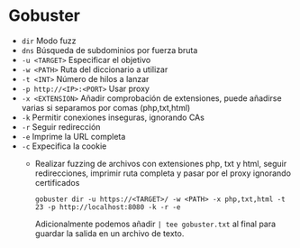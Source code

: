 # Gobuster

* `dir` Modo fuzz
* `dns` Búsqueda de subdominios por fuerza bruta
* `-u <TARGET>` Especificar el objetivo
* `-w <PATH>` Ruta del diccionario a utilizar
* `-t <INT>` Número de hilos a lanzar
* `-p http://<IP>:<PORT>` Usar proxy
* `-x <EXTENSION>` Añadir comprobación de extensiones, puede añadirse varias si separamos por comas \(php,txt,html\)
* `-k` Permitir conexiones inseguras, ignorando CAs
* `-r` Seguir redirección
* `-e` Imprime la URL completa
* `-c` Expecifica la cookie
  * Realizar fuzzing de archivos con extensiones php, txt y html, seguir redirecciones, imprimir ruta completa y pasar por el proxy ignorando certificados

    ```text
    gobuster dir -u https://<TARGET>/ -w <PATH> -x php,txt,html -t 23 -p http://localhost:8080 -k -r -e
    ```

    Adicionalmente podemos añadir `| tee gobuster.txt` al final para guardar la salida en un archivo de texto.




